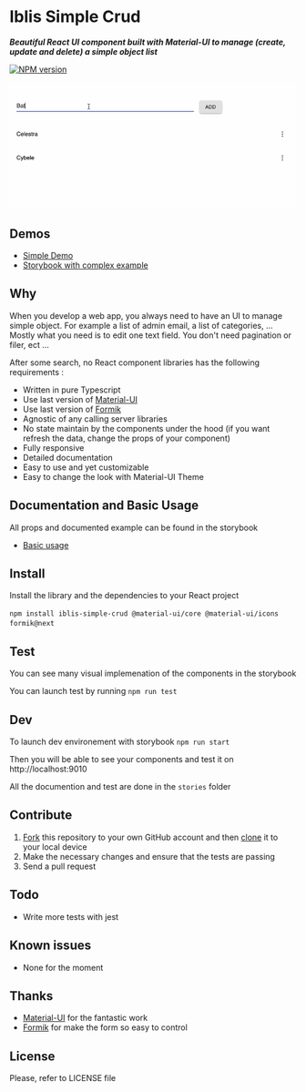 # Iblis Simple Crud

_**Beautiful React UI component built with Material-UI to manage (create, update and delete) a simple object list**_

[![NPM version](https://badge.fury.io/js/iblis-simple-crud.svg)](https://www.npmjs.com/package/iblis-simple-crud)

![Example](./screenshots/iblis-simple-crud.gif)

## Demos

- [Simple Demo](https://vdelacou.github.io/iblis-simple-crud/iframe.html?id=iblis-simple-crud-demo--page&viewMode=docs)
- [Storybook with complex example](https://vdelacou.github.io/iblis-simple-crud/)

## Why

When you develop a web app, you always need to have an UI to manage simple object. For example a list of admin email, a list of categories, ...
Mostly what you need is to edit one text field. You don't need pagination or filer, ect ...

After some search, no React component libraries has the following requirements :

- Written in pure Typescript
- Use last version of [Material-UI](https://material-ui.com/)
- Use last version of [Formik](https://jaredpalmer.com/formik/)
- Agnostic of any calling server libraries
- No state maintain by the components under the hood (if you want refresh the data, change the props of your component)
- Fully responsive
- Detailed documentation
- Easy to use and yet customizable
- Easy to change the look with Material-UI Theme

## Documentation and Basic Usage

All props and documented example can be found in the storybook

- [Basic usage](https://vdelacou.github.io/iblis-simple-crud/?path=/docs/iblis-simple-crud-props--page)

## Install

Install the library and the dependencies to your React project

`npm install iblis-simple-crud @material-ui/core @material-ui/icons formik@next`

## Test

You can see many visual implemenation of the components in the storybook

You can launch test by running `npm run test`

## Dev

To launch dev environement with storybook `npm run start`

Then you will be able to see your components and test it on http://localhost:9010

All the documention and test are done in the `stories` folder

## Contribute

1.  [Fork](https://help.github.com/articles/fork-a-repo/) this repository to your own GitHub account and then [clone](https://help.github.com/articles/cloning-a-repository/) it to your local device
2.  Make the necessary changes and ensure that the tests are passing
3.  Send a pull request

## Todo

- Write more tests with jest

## Known issues

- None for the moment

## Thanks

- [Material-UI](https://material-ui.com/) for the fantastic work
- [Formik](https://jaredpalmer.com/formik/) for make the form so easy to control

## License

Please, refer to LICENSE file
